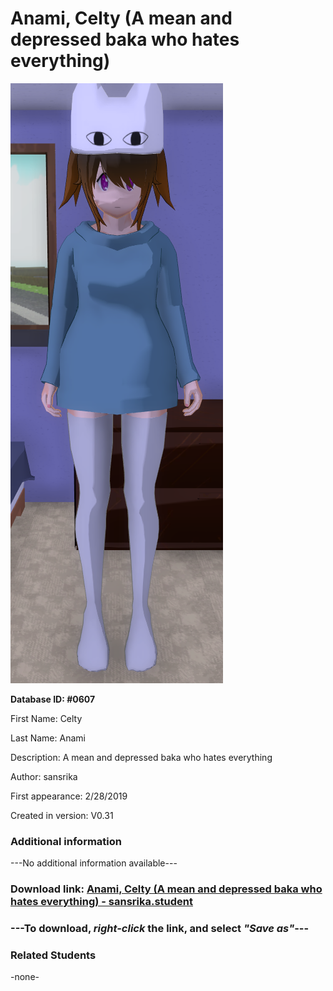 # Anami, Celty (A mean and depressed baka who hates everything)

<img src="../../Files/Images/Anami, Celty (A mean and depressed baka who hates everything).png" title="Anami, Celty (A mean and depressed baka who hates everything) - sansrika">

**Database ID: #0607**

First Name: Celty

Last Name: Anami

Description: A mean and depressed baka who hates everything

Author: sansrika

First appearance: 2/28/2019

Created in version: V0.31

### Additional information

---No additional information available---

### Download link: <a href="https://raw.githubusercontent.com/Arbiter1223/Daigaku-Gurashi-Custom-Students/master/Files/Student%20Files/Anami%2C%20Celty%20(A%20mean%20and%20depressed%20baka%20who%20hates%20everything)%20-%20sansrika.student">Anami, Celty (A mean and depressed baka who hates everything) - sansrika.student</a>

### ---**To download, _right-click_ the link, and select _"Save as"_**---

### Related Students

-none-
